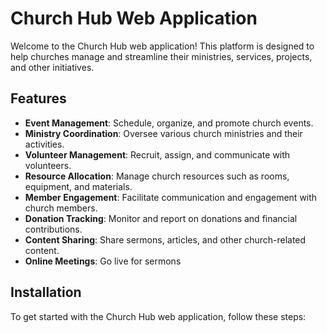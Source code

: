 # Church Hub Web Application

Welcome to the Church Hub web application! This platform is designed to help churches manage and streamline their ministries, services, projects, and other initiatives.

## Features

- **Event Management**: Schedule, organize, and promote church events.
- **Ministry Coordination**: Oversee various church ministries and their activities.
- **Volunteer Management**: Recruit, assign, and communicate with volunteers.
- **Resource Allocation**: Manage church resources such as rooms, equipment, and materials.
- **Member Engagement**: Facilitate communication and engagement with church members.
- **Donation Tracking**: Monitor and report on donations and financial contributions.
- **Content Sharing**: Share sermons, articles, and other church-related content.
- **Online Meetings**: Go live for sermons

## Installation

To get started with the Church Hub web application, follow these steps:
